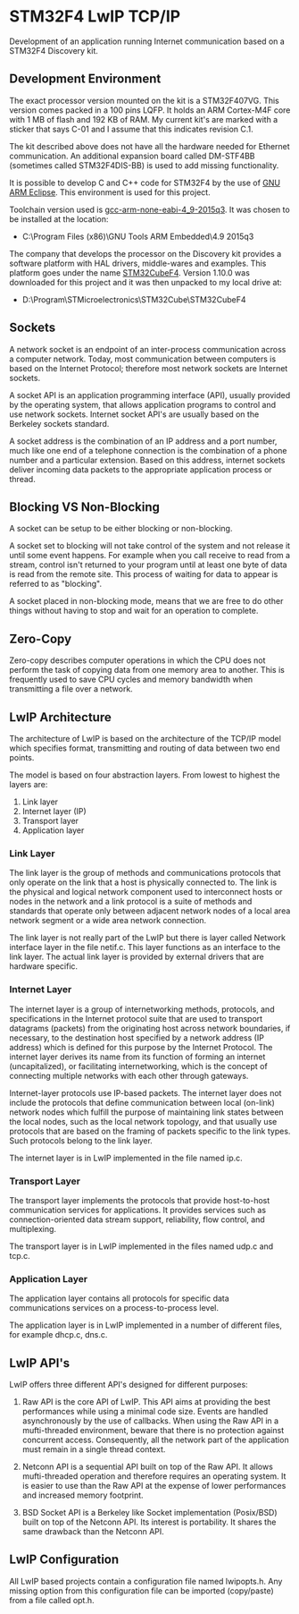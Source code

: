 # STM32F4 LwIP TCP/IP
Development of an application running Internet communication based on a STM32F4 Discovery kit.

## Development Environment  
The exact processor version mounted on the kit is a STM32F407VG. This version comes packed in a 100 pins LQFP. It holds an ARM Cortex-M4F core with 1 MB of flash and 192 KB of RAM. My current kit's are marked with a sticker that says C-01 and I assume that this indicates revision C.1.  

The kit described above does not have all the hardware needed for Ethernet communication. An additional expansion board called DM-STF4BB (sometimes called STM32F4DIS-BB) is used to add missing functionality.  

It is possible to develop C and C++ code for STM32F4 by the use of [GNU ARM Eclipse](http://gnuarmeclipse.github.io/install/ "GNU ARM Eclipse"). This environment is used for this project.  

Toolchain version used is [gcc-arm-none-eabi-4_9-2015q3](https://launchpad.net/gcc-arm-embedded/+download "gcc-arm-none-eabi-4_9-2015q3"). It was chosen to be installed at the location:  

- C:\Program Files (x86)\GNU Tools ARM Embedded\4.9 2015q3

The company that develops the processor on the Discovery kit provides a software platform with HAL drivers, middle-wares and examples. This platform goes under the name [STM32CubeF4](http://www.st.com/web/en/catalog/tools/PF259243). Version 1.10.0 was downloaded for this project and it was then unpacked to my local drive at:  

- D:\Program\STMicroelectronics\STM32Cube\STM32CubeF4  

## Sockets  
A network socket is an endpoint of an inter-process communication across a computer network. Today, most communication between computers is based on the Internet Protocol; therefore most network sockets are Internet sockets.  

A socket API is an application programming interface (API), usually provided by the operating system, that allows application programs to control and use network sockets. Internet socket API's are usually based on the Berkeley sockets standard.  

A socket address is the combination of an IP address and a port number, much like one end of a telephone connection is the combination of a phone number and a particular extension. Based on this address, internet sockets deliver incoming data packets to the appropriate application process or thread.  

## Blocking VS Non-Blocking
A socket can be setup to be either blocking or non-blocking.  

A socket set to blocking will not take control of the system and not release it until some event happens. For example when you call receive to read from a stream, control isn't returned to your program until at least one byte of data is read from the remote site. This process of waiting for data to appear is referred to as "blocking".  

A socket placed in non-blocking mode, means that we are free to do other things without having to stop and wait for an operation to complete.  

## Zero-Copy
Zero-copy describes computer operations in which the CPU does not perform the task of copying data from one memory area to another. This is frequently used to save CPU cycles and memory bandwidth when transmitting a file over a network.  

## LwIP Architecture  
The architecture of LwIP is based on the architecture of the TCP/IP model which specifies format, transmitting and routing of data between two end points.  

The model is based on four abstraction layers. From lowest to highest the layers are:  

1. Link layer  
2. Internet layer (IP)  
3. Transport layer  
4. Application layer  

### Link Layer
The link layer is the group of methods and communications protocols that only operate on the link that a host is physically connected to. The link is the physical and logical network component used to interconnect hosts or nodes in the network and a link protocol is a suite of methods and standards that operate only between adjacent network nodes of a local area network segment or a wide area network connection.  

The link layer is not really part of the LwIP but there is layer called Network interface layer in the file netif.c. This layer functions as an interface to the link layer. The actual link layer is provided by external drivers that are hardware specific.  

### Internet Layer  
The internet layer is a group of internetworking methods, protocols, and specifications in the Internet protocol suite that are used to transport datagrams (packets) from the originating host across network boundaries, if necessary, to the destination host specified by a network address (IP address) which is defined for this purpose by the Internet Protocol. The internet layer derives its name from its function of forming an internet (uncapitalized), or facilitating internetworking, which is the concept of connecting multiple networks with each other through gateways.

Internet-layer protocols use IP-based packets. The internet layer does not include the protocols that define communication between local (on-link) network nodes which fulfill the purpose of maintaining link states between the local nodes, such as the local network topology, and that usually use protocols that are based on the framing of packets specific to the link types. Such protocols belong to the link layer.  

The internet layer is in LwIP implemented in the file named ip.c.  

### Transport Layer  
The transport layer implements the protocols that provide host-to-host communication services for applications. It provides services such as connection-oriented data stream support, reliability, flow control, and multiplexing.  

The transport layer is in LwIP implemented in the files named udp.c and tcp.c. 

### Application Layer  
The application layer contains all protocols for specific data communications services on a process-to-process level.  

The application layer is in LwIP implemented in a number of different files, for example dhcp.c, dns.c.  

## LwIP API's
LwIP offers three different API's designed for different purposes:  

1. Raw API is the core API of LwIP. This API aims at providing the best performances while using a minimal code size. Events are handled asynchronously by the use of callbacks. When using the Raw API in a mufti-threaded environment, beware that there is no protection against concurrent access. Consequently, all the network part of the application must remain in a single thread context.  

2. Netconn API is a sequential API built on top of the Raw API. It allows mufti-threaded operation and therefore requires an operating system. It is easier to use than the Raw API at the expense of lower performances and
increased memory footprint.  

3. BSD Socket API is a Berkeley like Socket implementation (Posix/BSD) built on top of the Netconn API. Its interest is portability. It shares the same drawback than the Netconn API.  

## LwIP Configuration  
All LwIP based projects contain a configuration file named lwipopts.h. Any missing option from this configuration file can be imported (copy/paste) from a file called opt.h.  
